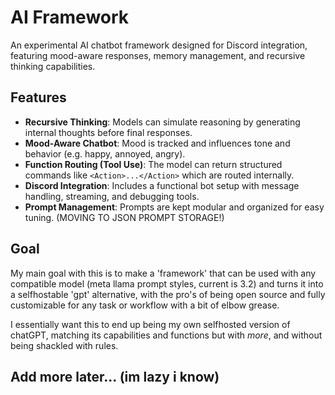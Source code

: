 # AI Framework

An experimental AI chatbot framework designed for Discord integration, featuring mood-aware responses, memory management, and recursive thinking capabilities.

## Features

- **Recursive Thinking**: Models can simulate reasoning by generating internal thoughts before final responses.
- **Mood-Aware Chatbot**: Mood is tracked and influences tone and behavior (e.g. happy, annoyed, angry).
- **Function Routing (Tool Use)**: The model can return structured commands like `<Action>...</Action>` which are routed internally.
- **Discord Integration**: Includes a functional bot setup with message handling, streaming, and debugging tools.
- **Prompt Management**: Prompts are kept modular and organized for easy tuning. (MOVING TO JSON PROMPT STORAGE!)

## Goal

My main goal with this is to make a 'framework' that can be used with any compatible model (meta llama prompt styles, current is 3.2) and turns it into a selfhostable 'gpt' alternative, with the pro's of being open source and fully customizable for any task or workflow with a bit of elbow grease.

I essentially want this to end up being my own selfhosted version of chatGPT, matching its capabilities and functions but with *more*, and without being shackled with rules.

## Add more later... (im lazy i know)